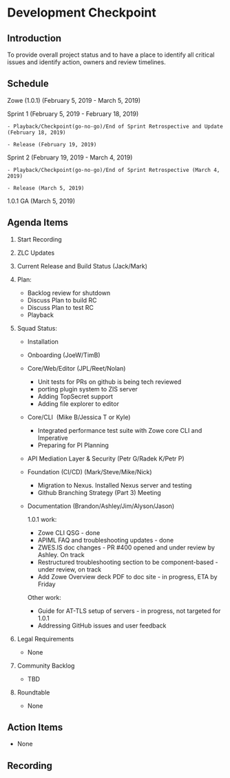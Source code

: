 # Development Checkpoint

Introduction
------------
To provide overall project status and to have a place to identify all critical issues and identify action, owners and review timelines.

Schedule
--------
Zowe (1.0.1) (February 5, 2019 -	March 5, 2019)

  Sprint 1 (February 5, 2019	- February 18, 2019)

    - Playback/Checkpoint(go-no-go)/End of Sprint Retrospective and Update (February 18, 2019)

    - Release (February 19, 2019)

  Sprint 2 (February 19, 2019 - March 4, 2019)

    - Playback/Checkpoint(go-no-go)/End of Sprint Retrospective (March 4, 2019)

    - Release (March 5, 2019)

1.0.1 GA (March 5, 2019)

Agenda Items
------------
1. Start Recording
2. ZLC Updates
3. Current Release and Build Status (Jack/Mark)
4. Plan:
    - Backlog review for shutdown
    - Discuss Plan to build RC
    - Discuss Plan to test RC
    - Playback
5. Squad Status:
    - Installation
    - Onboarding (JoeW/TimB)
    - Core/Web/Editor (JPL/Reet/Nolan)
      - Unit tests for PRs on github is being tech reviewed
      - porting plugin system to ZIS server
      - Adding TopSecret support
      - Adding file explorer to editor     
    - Core/CLI  (Mike B/Jessica T or Kyle)
      - Integrated performance test suite with Zowe core CLI and Imperative
      - Preparing for PI Planning
    - API Mediation Layer & Security (Petr G/Radek K/Petr P)
    - Foundation (CI/CD) (Mark/Steve/Mike/Nick)
      - Migration to Nexus. Installed Nexus server and testing
      - Github Branching Strategy (Part 3) Meeting
    - Documentation (Brandon/Ashley/Jim/Alyson/Jason)
    
      1.0.1 work: 
      - Zowe CLI QSG - done
      - APIML FAQ and troubleshooting updates - done
      - ZWES.IS doc changes - PR #400 opened and under review by Ashley. On track
      - Restructured troubleshooting section to be component-based - under review, on track
      - Add Zowe Overview deck PDF to doc site - in progress, ETA by Friday
      
      Other work:
      - Guide for AT-TLS setup of servers - in progress, not targeted for 1.0.1
      - Addressing GitHub issues and user feedback

6. Legal Requirements
    - None

7. Community Backlog
    - TBD
8. Roundtable
    - None

Action Items
------------
- None


Recording
-------------------------
